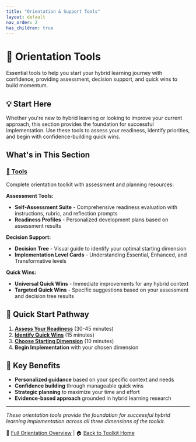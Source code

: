 ```yaml
---
title: "Orientation & Support Tools"
layout: default
nav_order: 2
has_children: true
---
```


# 🧭 Orientation Tools

Essential tools to help you start your hybrid learning journey with confidence, providing assessment, decision support, and quick wins to build momentum.

## 💡 Start Here

Whether you're new to hybrid learning or looking to improve your current approach, this section provides the foundation for successful implementation. Use these tools to assess your readiness, identify priorities, and begin with confidence-building quick wins.

## What's in This Section

### [🧭 Tools](/00-orientation-support-tools/tools/)
Complete orientation toolkit with assessment and planning resources:

**Assessment Tools:**
- **Self-Assessment Suite** - Comprehensive readiness evaluation with instructions, rubric, and reflection prompts
- **Readiness Profiles** - Personalized development plans based on assessment results

**Decision Support:**
- **Decision Tree** - Visual guide to identify your optimal starting dimension
- **Implementation Level Cards** - Understanding Essential, Enhanced, and Transformative levels

**Quick Wins:**
- **Universal Quick Wins** - Immediate improvements for any hybrid context
- **Targeted Quick Wins** - Specific suggestions based on your assessment and decision tree results

## 🚀 Quick Start Pathway

1. **[Assess Your Readiness](/00-orientation-support-tools/tools/hybrid-learning-self-assessment-instructions-v1.0)** (30-45 minutes)
2. **[Identify Quick Wins](/00-orientation-support-tools/tools/hybrid-learning-universal-quick-wins-v1.0)** (15 minutes)  
3. **[Choose Starting Dimension](/00-orientation-support-tools/tools/hybrid-learning-decision-tree-to-idetify-starting-dimension-v1.0)** (10 minutes)
4. **Begin Implementation** with your chosen dimension

## 🎯 Key Benefits

- **Personalized guidance** based on your specific context and needs
- **Confidence building** through manageable quick wins
- **Strategic planning** to maximize your time and effort
- **Evidence-based approach** grounded in hybrid learning research

---

*These orientation tools provide the foundation for successful hybrid learning implementation across all three dimensions of the toolkit.*

📖 [Full Orientation Overview](/00-orientation-support-tools/orientation-overview) | 🏠 [Back to Toolkit Home](/) 